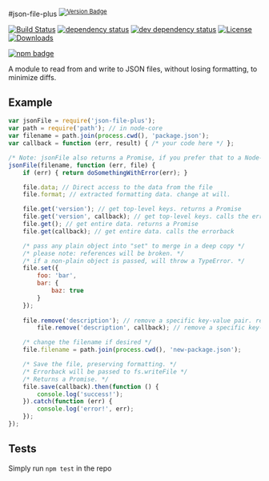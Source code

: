 #json-file-plus <sup>[![Version Badge][npm-version-svg]][npm-url]</sup>

[![Build Status][travis-svg]][travis-url]
[![dependency status][deps-svg]][deps-url]
[![dev dependency status][dev-deps-svg]][dev-deps-url]
[![License][license-image]][license-url]
[![Downloads][downloads-image]][downloads-url]

[![npm badge][npm-badge-png]][npm-url]

A module to read from and write to JSON files, without losing formatting, to minimize diffs.

## Example
```js
var jsonFile = require('json-file-plus');
var path = require('path'); // in node-core
var filename = path.join(process.cwd(), 'package.json');
var callback = function (err, result) { /* your code here */ };

/* Note: jsonFile also returns a Promise, if you prefer that to a Node-style callback ("errorback"). */
jsonFile(filename, function (err, file) {
	if (err) { return doSomethingWithError(err); }

	file.data; // Direct access to the data from the file
	file.format; // extracted formatting data. change at will.

	file.get('version'); // get top-level keys. returns a Promise
	file.get('version', callback); // get top-level keys. calls the errorback
	file.get(); // get entire data. returns a Promise
	file.get(callback); // get entire data. calls the errorback

	/* pass any plain object into "set" to merge in a deep copy */
	/* please note: references will be broken. */
	/* if a non-plain object is passed, will throw a TypeError. */
	file.set({
		foo: 'bar',
		bar: {
			baz: true
		}
	});
	
	file.remove('description'); // remove a specific key-value pair. returns a Promise
    	file.remove('description', callback); // remove a specific key-value pair. calls the errorback

	/* change the filename if desired */
	file.filename = path.join(process.cwd(), 'new-package.json');

	/* Save the file, preserving formatting. */
	/* Errorback will be passed to fs.writeFile */
	/* Returns a Promise. */
	file.save(callback).then(function () {
		console.log('success!');
	}).catch(function (err) {
		console.log('error!', err);
	});
});
```

## Tests
Simply run `npm test` in the repo

[npm-url]: https://npmjs.org/package/json-file-plus
[npm-version-svg]: http://versionbadg.es/ljharb/json-file-plus.svg
[travis-svg]: https://travis-ci.org/ljharb/json-file-plus.svg
[travis-url]: https://travis-ci.org/ljharb/json-file-plus
[deps-svg]: https://david-dm.org/ljharb/json-file-plus.svg
[deps-url]: https://david-dm.org/ljharb/json-file-plus
[dev-deps-svg]: https://david-dm.org/ljharb/json-file-plus/dev-status.svg
[dev-deps-url]: https://david-dm.org/ljharb/json-file-plus#info=devDependencies
[npm-badge-png]: https://nodei.co/npm/json-file-plus.png?downloads=true&stars=true
[license-image]: http://img.shields.io/npm/l/json-file-plus.svg
[license-url]: LICENSE
[downloads-image]: http://img.shields.io/npm/dm/json-file-plus.svg
[downloads-url]: http://npm-stat.com/charts.html?package=json-file-plus

